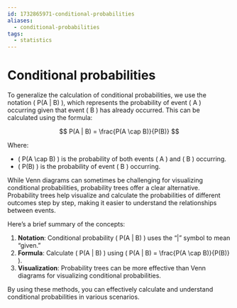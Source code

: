 ```yaml
---
id: 1732865971-conditional-probabilities
aliases:
  - conditional-probabilities
tags:
  - statistics
---
```


# Conditional probabilities

To generalize the calculation of conditional probabilities, we use the notation \( P(A | B) \), which represents the probability of event \( A \) occurring given that event \( B \) has already occurred. This can be calculated using the formula:

$$
P(A | B) = \frac{P(A \cap B)}{P(B)}
$$

Where:
- \( P(A \cap B) \) is the probability of both events \( A \) and \( B \) occurring.
- \( P(B) \) is the probability of event \( B \) occurring.

While Venn diagrams can sometimes be challenging for visualizing conditional probabilities, probability trees offer a clear alternative. Probability trees help visualize and calculate the probabilities of different outcomes step by step, making it easier to understand the relationships between events.

Here’s a brief summary of the concepts:
1. **Notation**: Conditional probability \( P(A | B) \) uses the “|” symbol to mean “given.”
2. **Formula**: Calculate \( P(A | B) \) using \( P(A | B) = \frac{P(A \cap B)}{P(B)} \).
3. **Visualization**: Probability trees can be more effective than Venn diagrams for visualizing conditional probabilities.

By using these methods, you can effectively calculate and understand conditional probabilities in various scenarios.